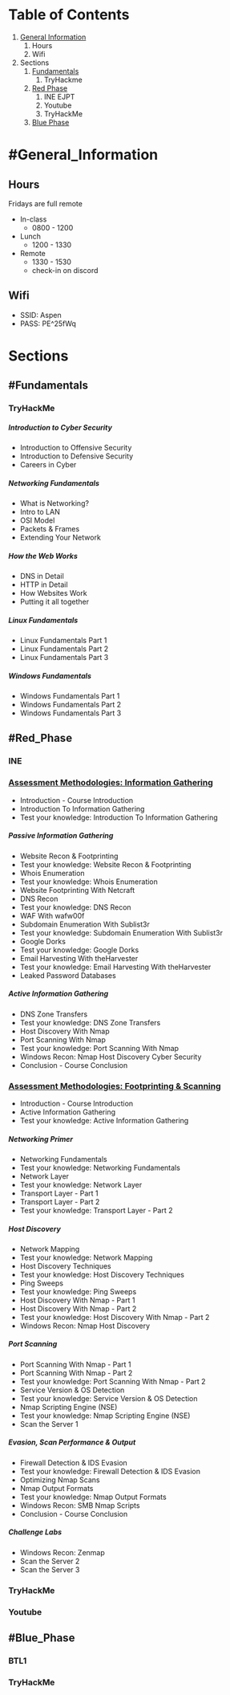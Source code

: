 # Table of Contents
1. [General Information](#General_Information)
	1. Hours
	2. Wifi
2. Sections
	1. [Fundamentals](#Fundamentals)
		1. TryHackme
	2. [Red Phase](#Red_Phase)
		1. INE EJPT
		2. Youtube
		3. TryHackMe
	3. [Blue Phase](#Blue_Phase)

# #General_Information

## Hours
Fridays are full remote
- In-class
	- 0800 - 1200
- Lunch
	- 1200 - 1330
- Remote
	- 1330 - 1530
	- check-in on discord
## Wifi
- SSID: Aspen
- PASS: PE\^25fWq

# Sections
## #Fundamentals
### TryHackMe
##### Introduction to Cyber Security
- Introduction to Offensive Security
- Introduction to Defensive Security
- Careers in Cyber
##### Networking Fundamentals
- What is Networking?
- Intro to LAN
- OSI Model
- Packets & Frames
- Extending Your Network
##### How the Web Works
- DNS in Detail
- HTTP in Detail
- How Websites Work
- Putting it all together
##### Linux Fundamentals
- Linux Fundamentals Part 1
- Linux Fundamentals Part 2
- Linux Fundamentals Part 3
##### Windows Fundamentals
- Windows Fundamentals Part 1
- Windows Fundamentals Part 2
- Windows Fundamentals Part 3

## #Red_Phase
### INE
### [Assessment Methodologies: Information Gathering](../INE_EJPTv2/Information_Gathering.md)
-  Introduction - Course Introduction
-  Introduction To Information Gathering
-  Test your knowledge: Introduction To Information Gathering
##### Passive Information Gathering
- Website Recon & Footprinting
- Test your knowledge: Website Recon & Footprinting
- Whois Enumeration
- Test your knowledge: Whois Enumeration
- Website Footprinting With Netcraft
- DNS Recon
- Test your knowledge: DNS Recon
- WAF With wafw00f
- Subdomain Enumeration With Sublist3r
- Test your knowledge: Subdomain Enumeration With Sublist3r
- Google Dorks
- Test your knowledge: Google Dorks
- Email Harvesting With theHarvester
- Test your knowledge: Email Harvesting With theHarvester
- Leaked Password Databases
##### Active Information Gathering
- DNS Zone Transfers
- Test your knowledge: DNS Zone Transfers
- Host Discovery With Nmap
- Port Scanning With Nmap
- Test your knowledge: Port Scanning With Nmap
- Windows Recon: Nmap Host Discovery Cyber Security
- Conclusion - Course Conclusion

### [Assessment Methodologies: Footprinting & Scanning](../INE_EJPTv2/Footprinting_Scanning.md)
- Introduction - Course Introduction
- Active Information Gathering
- Test your knowledge: Active Information Gathering
##### Networking Primer
- Networking Fundamentals
- Test your knowledge: Networking Fundamentals
- Network Layer
- Test your knowledge: Network Layer
- Transport Layer - Part 1
- Transport Layer - Part 2
- Test your knowledge: Transport Layer - Part 2
##### Host Discovery
- Network Mapping
- Test your knowledge: Network Mapping
- Host Discovery Techniques
- Test your knowledge: Host Discovery Techniques
- Ping Sweeps
- Test your knowledge: Ping Sweeps
- Host Discovery With Nmap - Part 1
- Host Discovery With Nmap - Part 2
- Test your knowledge: Host Discovery With Nmap - Part 2
- Windows Recon: Nmap Host Discovery
##### Port Scanning
- Port Scanning With Nmap - Part 1
- Port Scanning With Nmap - Part 2
- Test your knowledge: Port Scanning With Nmap - Part 2
- Service Version & OS Detection
- Test your knowledge: Service Version & OS Detection
- Nmap Scripting Engine (NSE)
- Test your knowledge: Nmap Scripting Engine (NSE)
- Scan the Server 1
##### Evasion, Scan Performance & Output
- Firewall Detection & IDS Evasion
- Test your knowledge: Firewall Detection & IDS Evasion
- Optimizing Nmap Scans
- Nmap Output Formats
- Test your knowledge: Nmap Output Formats
- Windows Recon: SMB Nmap Scripts
- Conclusion - Course Conclusion
##### Challenge Labs
- Windows Recon: Zenmap
- Scan the Server 2
- Scan the Server 3


### TryHackMe 

### Youtube

## #Blue_Phase
### BTL1

### TryHackMe 
